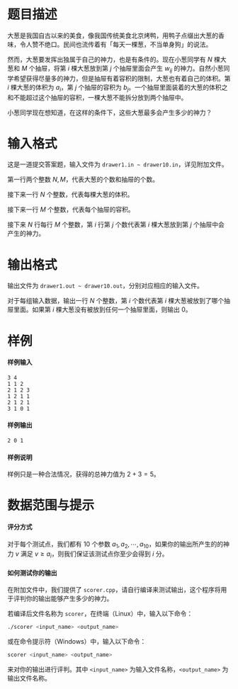 
# 题目描述

大葱是我国自古以来的美食，像我国传统美食北京烤鸭，用鸭子点缀出大葱的香味，令人赞不绝口。民间也流传着有「每天一棵葱，不当单身狗」的说法。

然而，大葱要发挥出独属于自己的神力，也是有条件的。现在小葱同学有 $N$ 棵大葱和 $M$ 个抽屉，将第 $i$ 棵大葱放到第 $j$ 个抽屉里面会产生 $w_{ij}$ 的神力。自然小葱同学希望获得尽量多的神力，但是抽屉有着容积的限制，大葱也有着自己的体积。第 $i$ 棵大葱的体积为 $a_i$，第 $j$ 个抽屉的容积为 $b_j$。一个抽屉里面装着的大葱的体积之和不能超过这个抽屉的容积，一棵大葱不能拆分放到两个抽屉中。

小葱同学现在想知道，在这样的条件下，这些大葱最多会产生多少的神力？

# 输入格式

这是一道提交答案题，输入文件为 `drawer1.in ~ drawer10.in`，详见附加文件。

第一行两个整数 $N,M$，代表大葱的个数和抽屉的个数。

接下来一行 $N$ 个整数，代表每棵大葱的体积。

接下来一行 $M$ 个整数，代表每个抽屉的容积。

接下来 $N$ 行每行 $M$ 个整数，第 $i$ 行第 $j$ 个数代表第 $i$ 棵大葱放到第 $j$ 个抽屉中会产生的神力。


# 输出格式

输出文件为 `drawer1.out ~ drawer10.out`，分别对应相应的输入文件。

对于每组输入数据，输出一行 $N$ 个整数，第 $i$ 个数代表第 $i$ 棵大葱被放到了哪个抽屉里面。如果第 $i$ 棵大葱没有被放到任何一个抽屉里面，则输出 $0$。

# 样例

#### 样例输入
```plain
3 4
1 1 2
2 1 2 3
1 2 1 1
2 1 2 1
3 1 0 1
```

#### 样例输出
```plain
2 0 1
```
#### 样例说明
样例只是一种合法情况，获得的总神力值为 $2+3=5$。

# 数据范围与提示

#### 评分方式
对于每个测试点，我们都有 $10$ 个参数 $a_1,a_2,\cdots,a_{10}$，如果你的输出所产生的的神力 $v$ 满足 $v\geq a_i$，则我们保证该测试点你至少会得到 $i$ 分。

#### 如何测试你的输出
在附加文件中，我们提供了 `scorer.cpp`，请自行编译来测试输出，这个程序将用于评判你的输出能够产生多少的神力。

若编译后文件名称为 `scorer`，在终端（Linux）中，输入以下命令：
```bash
./scorer <input_name> <output_name>
```
或在命令提示符（Windows）中，输入以下命令：
```bash
scorer <input_name> <output_name>
```
来对你的输出进行评判。其中 `<input_name>` 为输入文件名称，`<output_name>` 为输出文件名称。


